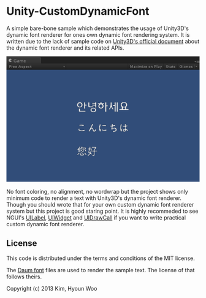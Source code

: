 # Unity-CustomDynamicFont

A simple bare-bone sample which demonstrates the usage of Unity3D's dynamic font renderer for ones own dynamic font rendering system. It is written due to the lack of sample code on [Unity3D's official document](http://docs.unity3d.com/ScriptReference/) about the dynamic font renderer and its related APIs.


![Dynamic Font Rendereing](./Images/screenshot02.png "Dynamic Font Rendereing")

No font coloring, no alignment, no wordwrap but the project shows only minimum code to render a text with Unity3D's dynamic font renderer. Though you should wrote that for your own custom dynamic font renderer system but this project is good staring point. It is highly recommeded to see NGUI's [UILabel](http://www.tasharen.com/ngui/docs/class_u_i_label.html), [UIWidget](http://www.tasharen.com/ngui/docs/class_u_i_widget.html) and [UIDrawCall](http://www.tasharen.com/ngui/docs/class_u_i_draw_call.html) if you want to write practical custom dynamic font renderer.


License
-------

This code is distributed under the terms and conditions of the MIT license.

The [Daum font](http://www.daumkakao.com/main) files are used to render the sample text. The license of that follows theirs.

Copyright (c) 2013 Kim, Hyoun Woo